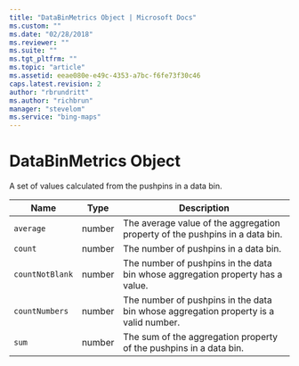 ```yaml
---
title: "DataBinMetrics Object | Microsoft Docs"
ms.custom: ""
ms.date: "02/28/2018"
ms.reviewer: ""
ms.suite: ""
ms.tgt_pltfrm: ""
ms.topic: "article"
ms.assetid: eeae080e-e49c-4353-a7bc-f6fe73f30c46
caps.latest.revision: 2
author: "rbrundritt"
ms.author: "richbrun"
manager: "stevelom"
ms.service: "bing-maps"
---
```


# DataBinMetrics Object

A set of values calculated from the pushpins in a data bin.

| Name          | Type   | Description                                                                          |
|---------------|--------|--------------------------------------------------------------------------------------|
| `average`       | number | The average value of the aggregation property of the pushpins in a data bin.         |
| `count`         | number | The number of pushpins in a data bin.                                                |
| `countNotBlank` | number | The number of pushpins in the data bin whose aggregation property has a value.       |
| `countNumbers`  | number | The number of pushpins in the data bin whose aggregation property is a valid number. |
| `sum`           | number | The sum of the aggregation property of the pushpins in a data bin.                   |